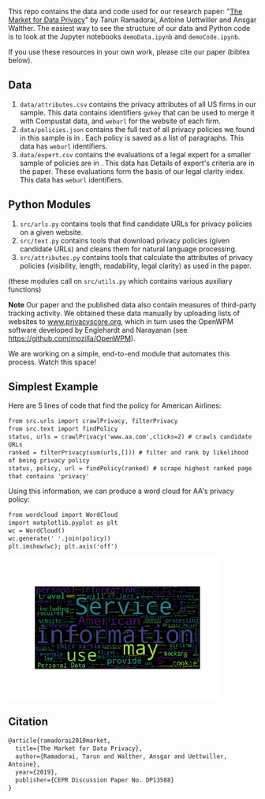 This repo contains the data and code used for our research paper: "[The Market for Data Privacy](https://www.ssrn.com/abstract=3352175)" by Tarun Ramadorai, Antoine Uettwiller and Ansgar Walther. 
The easiest way to see the structure of our data and Python code is to look at 
the Jupyter notebooks `demoData.ipynb` and `demoCode.ipynb`. 

If you use these resources in your own work, please cite our paper (bibtex below).

## Data
1. `data/attributes.csv` contains the privacy attributes of all US firms in our sample. This data contains identifiers `gvkey` that can be used to merge it with Compustat data, and `weburl` for the website of each firm. 
2. `data/policies.json` contains the full text of all privacy policies we found in this sample is in . Each policy is saved as a list of paragraphs. This data has `weburl` identifiers.
3. `data/expert.csv` contains the evaluations of a legal expert for a smaller sample of policies are in . This data has 
Details of expert's criteria are in the paper.
These evaluations form the basis of our legal clarity index. This data has `weburl` identifiers.

## Python Modules
1. `src/urls.py` contains tools that find candidate URLs for privacy policies on a given website.
2. `src/text.py` contains tools that download privacy policies (given candidate URLs) and cleans them for natural language processing. 
3. `src/attributes.py` contains tools that calculate the attributes of privacy policies (visibility, length, readability, legal clarity) as used in the paper.

(these modules call on `src/utils.py` which contains various auxiliary functions)

**Note** Our paper and the published data also contain measures of third-party tracking activity. 
We obtained these data manually by uploading lists of websites to www.privacyscore.org, 
which in turn uses the OpenWPM software developed by Englehardt and Narayanan (see https://github.com/mozilla/OpenWPM). 

We are working on a simple, end-to-end module that automates this process. Watch this space!

## Simplest Example
Here are 5 lines of code that find the policy for American Airlines:

```
from src.urls import crawlPrivacy, filterPrivacy
from src.text import findPolicy
status, urls = crawlPrivacy('www.aa.com',clicks=2) # crawls candidate URLs
ranked = filterPrivacy(sum(urls,[])) # filter and rank by likelihood of being privacy policy
status, policy, url = findPolicy(ranked) # scrape highest ranked page that contains 'privacy'
```

Using this information, we can produce a word cloud for AA's privacy policy:
``` 
from wordcloud import WordCloud
import matplotlib.pyplot as plt
wc = WordCloud()
wc.generate(' '.join(policy))
plt.imshow(wc); plt.axis('off')
```

![wordcloud](aa_wc.png)


## Citation

```
@article{ramadorai2019market,
  title={The Market for Data Privacy},
  author={Ramadorai, Tarun and Walther, Ansgar and Uettwiller, Antoine},
  year={2019},
  publisher={CEPR Discussion Paper No. DP13588}
}
```
